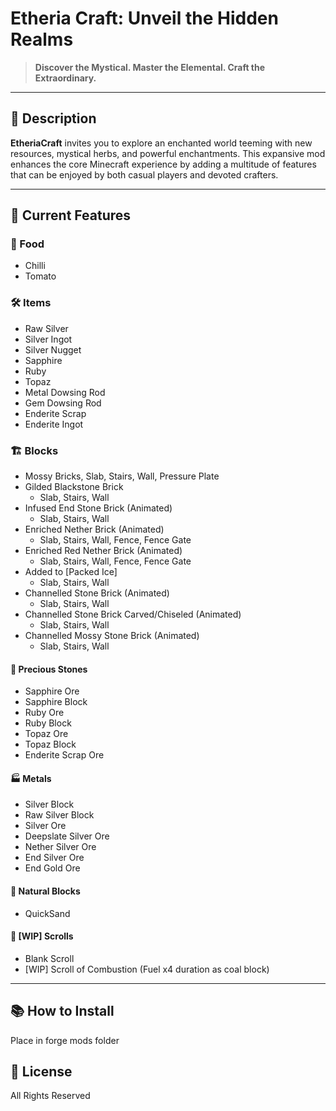 # Etheria Craft: Unveil the Hidden Realms
> **Discover the Mystical. Master the Elemental. Craft the Extraordinary.**

---

## 🌟 Description

**EtheriaCraft** invites you to explore an enchanted world teeming with new resources, mystical herbs, and powerful enchantments. This expansive mod enhances the core Minecraft experience by adding a multitude of features that can be enjoyed by both casual players and devoted crafters.

---

## 🎉 Current Features

### 🍲 Food
- Chilli
- Tomato

### 🛠️ Items
- Raw Silver
- Silver Ingot
- Silver Nugget
- Sapphire
- Ruby
- Topaz
- Metal Dowsing Rod
- Gem Dowsing Rod
- Enderite Scrap
- Enderite Ingot

### 🏗️ Blocks
- Mossy Bricks, Slab, Stairs, Wall, Pressure Plate
- Gilded Blackstone Brick
  - Slab, Stairs, Wall
- Infused End Stone Brick (Animated)
  - Slab, Stairs, Wall
- Enriched Nether Brick (Animated)
  - Slab, Stairs, Wall, Fence, Fence Gate
- Enriched Red Nether Brick (Animated)
  - Slab, Stairs, Wall, Fence, Fence Gate
- Added to [Packed Ice]
  - Slab, Stairs, Wall
- Channelled Stone Brick (Animated)
  - Slab, Stairs, Wall
- Channelled Stone Brick Carved/Chiseled (Animated)
  - Slab, Stairs, Wall
- Channelled Mossy Stone Brick (Animated)
  - Slab, Stairs, Wall

#### 💎 Precious Stones
- Sapphire Ore
- Sapphire Block
- Ruby Ore
- Ruby Block
- Topaz Ore
- Topaz Block
- Enderite Scrap Ore

#### 🏭 Metals
- Silver Block
- Raw Silver Block
- Silver Ore
- Deepslate Silver Ore
- Nether Silver Ore
- End Silver Ore
- End Gold Ore

#### 🌱 Natural Blocks
- QuickSand

#### 📜 [WIP] Scrolls
- Blank Scroll
- [WIP] Scroll of Combustion (Fuel x4 duration as coal block)

---

## 📚 How to Install
Place in forge mods folder

## 📜 License
All Rights Reserved

